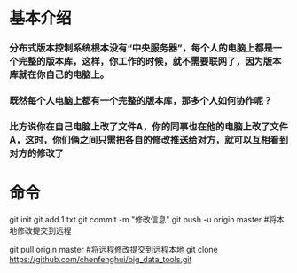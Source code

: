 # 基本介绍
### 分布式版本控制系统根本没有“中央服务器”，每个人的电脑上都是一个完整的版本库，这样，你工作的时候，就不需要联网了，因为版本库就在你自己的电脑上。
### 既然每个人电脑上都有一个完整的版本库，那多个人如何协作呢？
### 比方说你在自己电脑上改了文件A，你的同事也在他的电脑上改了文件A，这时，你们俩之间只需把各自的修改推送给对方，就可以互相看到对方的修改了

# 命令
git init
git add  1.txt
git commit  -m "修改信息"
git push -u origin master #将本地修改提交到远程

git pull  origin master #将远程修改提交到远程本地
git clone https://github.com/chenfenghui/big_data_tools.git
